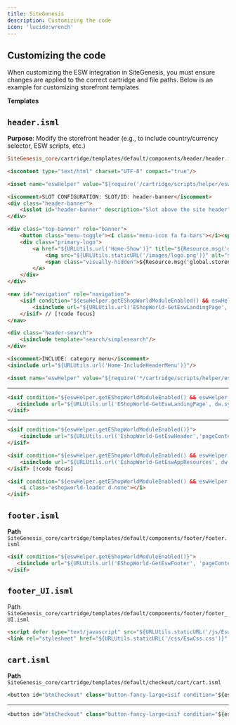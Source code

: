 ```yaml
---
title: SiteGenesis
description: Customizing the code
icon: 'lucide:wrench'
---
```


## Customizing the code

When customizing the ESW integration in SiteGenesis, you must ensure changes are applied to the correct cartridge and file paths. Below is an example for customizing storefront templates

**Templates**

## `header.isml`

**Purpose**: Modify the storefront header (e.g., to include country/currency selector, ESW scripts, etc.)

```rb [Path]
SiteGenesis_core/cartridge/templates/default/components/header/header.isml
```

```html height=150 collapse
<iscontent type="text/html" charset="UTF-8" compact="true"/>

<isset name="eswHelper" value="${require('/cartridge/scripts/helper/eswHelper').getEswHelper()}" scope="page"/> // [!code focus]

<iscomment>SLOT CONFIGURATION: SLOT/ID: header-banner</iscomment>
<div class="header-banner">
    <isslot id="header-banner" description="Slot above the site header" context="global" />
</div>

<div class="top-banner" role="banner">
    <button class="menu-toggle"><i class="menu-icon fa fa-bars"></i><span class="visually-hidden">Menu</span></button>
    <div class="primary-logo">
        <a href="${URLUtils.url('Home-Show')}" title="${Resource.msg('global.homepage.tooltip', 'locale', null, Resource.msg('global.storename', 'locale', null))}">
            <img src="${URLUtils.staticURL('/images/logo.png')}" alt="${Resource.msg('global.storename', 'locale', null)}"/>
            <span class="visually-hidden">${Resource.msg('global.storename', 'locale', null)}</span>
        </a>
    </div>
</div>

<nav id="navigation" role="navigation">
    <isif condition="${eswHelper.getEShopWorldModuleEnabled() && eswHelper.getEnabledLandingPage() && request.httpParameterMap.get(dw.system.Site.current.getCustomPreferenceValue('eswCountryUrlParam')).pdict.CurrentHttpParameterMap != null}"> // [!code focus]
        <isinclude url="${URLUtils.url('EShopWorld-GetEswLandingPage', dw.system.Site.current.getCustomPreferenceValue('eswCountryUrlParam'), pdict.CurrentHttpParameterMap)}"/> // [!code focus]
    </isif> // [!code focus]
</nav>

<div class="header-search">
    <isinclude template="search/simplesearch"/>
</div>

<iscomment>INCLUDE: category menu</iscomment>
<isinclude url="${URLUtils.url('Home-IncludeHeaderMenu')}"/>
```

```html
<isset name="eswHelper" value="${require('*/cartridge/scripts/helper/eswHelper').getEswHelper()}" scope="page"/>
```

---

```html
<isif condition="${eswHelper.getEShopWorldModuleEnabled() && eswHelper.getEnableLandingPage() && request.httpParameterMap.get(dw.system.Site.current.preferences.custom.eswCountryUrlParam) == false}">
   <isinclude url="${URLUtils.url('EShopWorld-GetEswLandingPage', dw.system.Site.current.getCustomPreferenceValue('eswCountryUrlParam'),pdict.CurrentHttpParameterMap.get(dw.system.Site.current.getCustomPreferenceValue('eswCountryUrlParam')))}"/>
</isif>
```

---

```html
<isif condition="${eswHelper.getEShopWorldModuleEnabled()}"> 
    <isinclude url="${URLUtils.url('EshopWorld-GetEswHeader','pageContextType',pageContext.type,dw.system.Site.current.getCustomPreferenceValue('eswCountryUrlParam'))}" /> [!code focus]
</isif> 

<isif condition="${eswHelper.getEShopWorldModuleEnabled() && eswHelper.isFrontendConversionEnabled()}"> 
    <isinclude url="${URLUtils.url('EshopWorld-GetEswAppResources', dw.system.Site.current.getCustomPreferenceValue('eswCountryUrlParam'), pdict.CurrentHttpParam)}" /> [!code focus]
</isif> [!code focus]

<isif condition="${eswHelper.getEShopWorldModuleEnabled() && eswHelper.isESWSupportedCountry()}"> 
    <i class="eshopworld-loader d-none"></i>
</isif> 
```

## `footer.isml`

**Path** `SiteGenesis_core/cartridge/templates/default/components/footer/footer.isml`

```html
<isif condition="${eswHelper.getEShopWorldModuleEnabled()}">
   <isinclude url="${URLUtils.url('EShopWorld-GetEswFooter', 'pageContextType', pageContext.type, dw.system.Site.current.getCustomPreferenceValue('eswCountryUrlParam'), pdict.CurrentHttpParameterMap.get(dw.system.Site.current.getCustomPreferenceValue('eswCountryUrlParam')))}"/>
</isif>
```

## `footer_UI.isml`

Path `SiteGenesis_core/cartridge/templates/default/components/footer/footer_UI.isml`

```html
<script defer type="text/javascript" src="${URLUtils.staticURL('/js/EswHooks.js')}"></script>
<link rel="stylesheet" href="${URLUtils.staticURL('/css/EswCss.css')}" />
```

## `cart.isml`

**Path** `SiteGenesis_core/cartridge/templates/default/checkout/cart/cart.isml`

```rb
<button id="btnCheckout" class="button-fancy-large<isif condition="${eswHelper.getEShopWorldModuleEnabled() && eswHelper.isESWSupportedCountry()}"> btnCheckout</isif>" type="submit" value="${Resource.msg('global.checkout','locale',null)}" name="${pdict.CurrentForms.cart.checkoutCart.htmlName}">
```  

---

```rb
<button id="btnCheckout" class="button-fancy-large<isif condition="${eswHelper.getEShopWorldModuleEnabled() && eswHelper.isESWSupportedCountry()}"> btnCheckout</isif>" disabled="disabled" type="submit" value="${Resource.msg('global.checkout','locale',null)}"	name="${pdict.CurrentForms.cart.checkoutCart.htmlName}">
```

